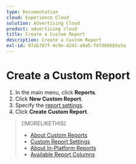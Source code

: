 ```yaml
---
type: Documentation
cloud: Experience Cloud
solution: Advertising Cloud
product: advertising cloud
title: Create a Custom Report
description: Create a Custom Report
exl-id: 07ab797f-4c9e-4241-a9a5-fd7d006b5e5a
---
```

# Create a Custom Report

1. In the main menu, click **Reports**.
1. Click **New Custom Report**.
1. Specify the [report settings](/help/dsp/reports/report-settings.md).
1. Click **Create Custom Report**.

>[!MORELIKETHIS]
>
>* [About Custom Reports](/help/dsp/reports/report-about.md)
>* [Custom Report Settings](/help/dsp/reports/report-settings.md)
>* [About In-Platform Reports](/help/dsp/campaign-management/reports/campaign-reports-about.md)
>* [Available Report Columns](/help/dsp/reports/report-columns.md)
